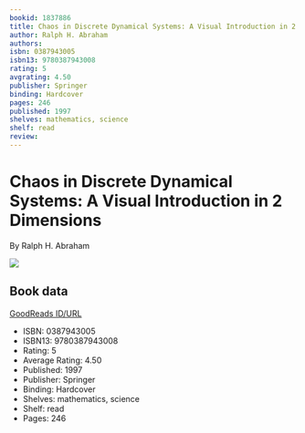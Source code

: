 ```yaml
---
bookid: 1837886
title: Chaos in Discrete Dynamical Systems: A Visual Introduction in 2 Dimensions
author: Ralph H. Abraham
authors: 
isbn: 0387943005
isbn13: 9780387943008
rating: 5
avgrating: 4.50
publisher: Springer
binding: Hardcover
pages: 246
published: 1997
shelves: mathematics, science
shelf: read
review: 
---
```


# Chaos in Discrete Dynamical Systems: A Visual Introduction in 2 Dimensions

By Ralph H. Abraham

![](https://i.gr-assets.com/images/S/compressed.photo.goodreads.com/books/1189018029l/1837886._SX318_.jpg)

## Book data

[GoodReads ID/URL](https://www.goodreads.com/book/show/1837886)

- ISBN: 0387943005
- ISBN13: 9780387943008
- Rating: 5
- Average Rating: 4.50
- Published: 1997
- Publisher: Springer
- Binding: Hardcover
- Shelves: mathematics, science
- Shelf: read
- Pages: 246


